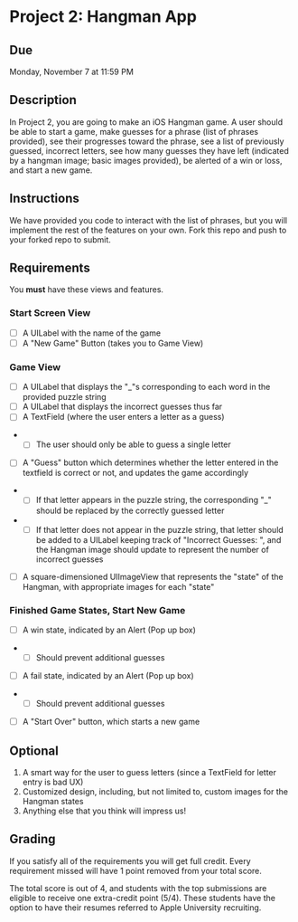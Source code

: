 # Project 2: Hangman App

## Due
Monday, November 7 at 11:59 PM

## Description 
In Project 2, you are going to make an iOS Hangman game. A user should be able to start a game, make guesses for a phrase (list of phrases provided), see their progresses toward the phrase, see a list of previously guessed, incorrect letters, see how many guesses they have left (indicated by a hangman image; basic images provided), be alerted of a win or loss, and start a new game.

## Instructions
We have provided you code to interact with the list of phrases, but you will implement the rest of the features on your own. Fork this repo and push to your forked repo to submit.

## Requirements

You **must** have these views and features. 

###  Start Screen View 
- [ ] A UILabel with the name of the game
- [ ] A "New Game" Button (takes you to Game View)

###  Game View
- [ ] A UILabel that displays the "_"s corresponding to each word in the provided puzzle string
- [ ] A UILabel that displays the incorrect guesses thus far
- [ ] A TextField (where the user enters a letter as a guess)
- - [ ] The user should only be able to guess a single letter
- [ ] A "Guess" button which determines whether the letter entered in the textfield is correct or not, and updates the game accordingly
- - [ ] If that letter appears in the puzzle string, the corresponding "_" should be replaced by the correctly guessed letter
- - [ ] If that letter does not appear in the puzzle string, that letter should be added to a UILabel keeping track of "Incorrect Guesses: ", and the Hangman image should update to represent the number of incorrect guesses
- [ ] A square-dimensioned UIImageView that represents the "state" of the Hangman, with appropriate images for each "state"

### Finished Game States, Start New Game
- [ ] A win state, indicated by an Alert (Pop up box)
- - [ ] Should prevent additional guesses
- [ ] A fail state, indicated by an Alert (Pop up box)
- - [ ] Should prevent additional guesses
- [ ] A "Start Over" button, which starts a new game

## Optional

1. A smart way for the user to guess letters (since a TextField for letter entry is bad UX)
2. Customized design, including, but not limited to, custom images for the Hangman states
3. Anything else that you think will impress us!

## Grading

If you satisfy all of the requirements you will get full credit. Every requirement missed will have 1 point removed from your total score.

The total score is out of 4, and students with the top submissions are eligible to receive one extra-credit point (5/4). These students have the option to have their resumes referred to Apple University recruiting.

